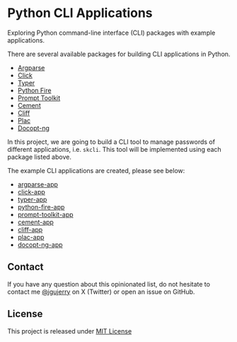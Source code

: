 # Python CLI Applications

Exploring Python command-line interface (CLI) packages with example applications.


There are several available packages for building CLI applications in Python.

* [Argparse](https://docs.python.org/3/library/argparse.html)
* [Click](https://click.palletsprojects.com/)
* [Typer](https://github.com/tiangolo/typer)
* [Python Fire](https://github.com/google/python-fire)
* [Prompt Toolkit](https://github.com/prompt-toolkit/python-prompt-toolkit)
* [Cement](https://github.com/datafolklabs/cement)
* [Cliff](https://github.com/openstack/cliff)
* [Plac](https://github.com/ialbert/plac)
* [Docopt-ng](https://github.com/jazzband/docopt-ng)

In this project, we are going to build a CLI tool to manage passwords of different applications, i.e. `skcli`. This tool will be implemented using each package listed above.

The example CLI applications are created, please see below:

* [argparse-app](./argparse-app/README.md)
* [click-app](./click-app/README.md)
* [typer-app](./typer-app/README.md)
* [python-fire-app](./python-fire-app/README.md)
* [prompt-toolkit-app](./prompt-toolkit-app/README.md)
* [cement-app](./cement-app/README.md)
* [cliff-app](./cliff-app/README.md)
* [plac-app](./plac-app/README.md)
* [docopt-ng-app](./docopt-ng-app/README.md)


## Contact

If you have any question about this opinionated list, do not hesitate to contact me [@jgujerry](https://twitter.com/jgujerry) on X (Twitter) or open an issue on GitHub.


## License

This project is released under [MIT License](LICENSE)
